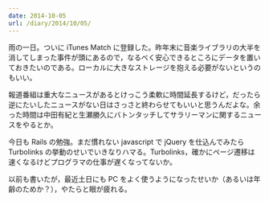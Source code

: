 ```yaml
---
date: 2014-10-05
url: /diary/2014/10/05/
---
```


雨の一日。ついに iTunes Match に登録した。昨年末に音楽ライブラリの大半を消してしまった事件が頭にあるので，なるべく安心できるところにデータを置いておきたいのである。ローカルに大きなストレージを抱える必要がないというのもいい。

報道番組は重大なニュースがあるとけっこう柔軟に時間延長するけど，だったら逆にたいしたニュースがない日はさっさと終わらせてもいいと思うんだよな。余った時間は中田有紀と生瀬勝久にバトンタッチしてサラリーマンに関するニュースをやるとか。

今日も Rails の勉強。まだ慣れない javascript で jQuery を仕込んでみたら Turbolinks の挙動のせいでいきなりハマる。Turbolinks，確かにページ遷移は速くなるけどプログラマの仕事が遅くなってないか。

以前も書いたが，最近土日にも PC をよく使うようになったせいか（あるいは年齢のためか？），やたらと眼が疲れる。